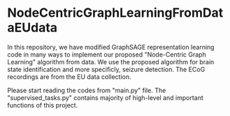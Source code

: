 # NodeCentricGraphLearningFromDataEUdata
In this repository, we have modified GraphSAGE representation learning code in many ways to implement our proposed 
"Node-Centric Graph Learning" algorithm from data. We use the proposed algorithm for brain state identification and more specificly, 
seizure detection. The ECoG recordings are from the EU data collection.

Please start reading the codes from "main.py" file. The "supervised_tasks.py" contains majority of high-level and important
functions of this project.

